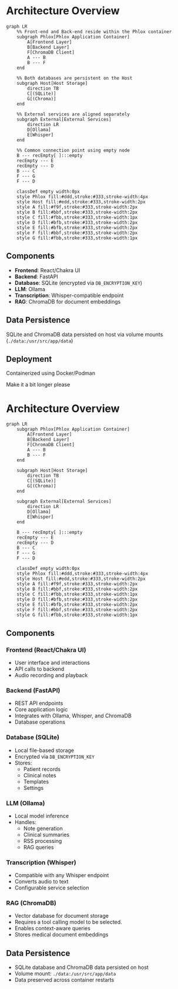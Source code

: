 # Architecture Overview

```mermaid
graph LR
    %% Front-end and Back-end reside within the Phlox container
    subgraph Phlox[Phlox Application Container]
        A[Frontend Layer]
        B[Backend Layer]
        F[ChromaDB Client]
        A --- B
        B --- F
    end

    %% Both databases are persistent on the Host
    subgraph Host[Host Storage]
        direction TB
        C[(SQLite)]
        G[(Chroma)]
    end

    %% External services are aligned separately
    subgraph External[External Services]
        direction LR
        D[Ollama]
        E[Whisper]
    end

    %% Common connection point using empty node
    B --- recEmpty[ ]:::empty
    recEmpty --- E
    recEmpty --- D
    B --- C
    F --- G
    F --- D

    classDef empty width:0px
    style Phlox fill:#ddd,stroke:#333,stroke-width:4px
    style Host fill:#edd,stroke:#333,stroke-width:2px
    style A fill:#f9f,stroke:#333,stroke-width:2px
    style B fill:#bbf,stroke:#333,stroke-width:2px
    style C fill:#fbb,stroke:#333,stroke-width:1px
    style D fill:#bfb,stroke:#333,stroke-width:2px
    style E fill:#bfb,stroke:#333,stroke-width:2px
    style F fill:#bbf,stroke:#333,stroke-width:2px
    style G fill:#fbb,stroke:#333,stroke-width:1px
```

## Components

- **Frontend**: React/Chakra UI
- **Backend**: FastAPI
- **Database**: SQLite (encrypted via `DB_ENCRYPTION_KEY`)
- **LLM**: Ollama
- **Transcription**: Whisper-compatible endpoint
- **RAG**: ChromaDB for document embeddings

## Data Persistence
SQLite and ChromaDB data persisted on host via volume mounts (`./data:/usr/src/app/data`)

## Deployment
Containerized using Docker/Podman

Make it a bit longer please

# Architecture Overview

```mermaid
graph LR
    subgraph Phlox[Phlox Application Container]
        A[Frontend Layer]
        B[Backend Layer]
        F[ChromaDB Client]
        A --- B
        B --- F
    end

    subgraph Host[Host Storage]
        direction TB
        C[(SQLite)]
        G[(Chroma)]
    end

    subgraph External[External Services]
        direction LR
        D[Ollama]
        E[Whisper]
    end

    B --- recEmpty[ ]:::empty
    recEmpty --- E
    recEmpty --- D
    B --- C
    F --- G
    F --- D

    classDef empty width:0px
    style Phlox fill:#ddd,stroke:#333,stroke-width:4px
    style Host fill:#edd,stroke:#333,stroke-width:2px
    style A fill:#f9f,stroke:#333,stroke-width:2px
    style B fill:#bbf,stroke:#333,stroke-width:2px
    style C fill:#fbb,stroke:#333,stroke-width:1px
    style D fill:#bfb,stroke:#333,stroke-width:2px
    style E fill:#bfb,stroke:#333,stroke-width:2px
    style F fill:#bbf,stroke:#333,stroke-width:2px
    style G fill:#fbb,stroke:#333,stroke-width:1px
```

## Components

### Frontend (React/Chakra UI)
- User interface and interactions
- API calls to backend
- Audio recording and playback

### Backend (FastAPI)
- REST API endpoints
- Core application logic
- Integrates with Ollama, Whisper, and ChromaDB
- Database operations

### Database (SQLite)
- Local file-based storage
- Encrypted via `DB_ENCRYPTION_KEY`
- Stores:
  - Patient records
  - Clinical notes
  - Templates
  - Settings

### LLM (Ollama)
- Local model inference
- Handles:
  - Note generation
  - Clinical summaries
  - RSS processing
  - RAG queries

### Transcription (Whisper)
- Compatible with any Whisper endpoint
- Converts audio to text
- Configurable service selection

### RAG (ChromaDB)
- Vector database for document storage
- Requires a tool calling model to be selected.
- Enables context-aware queries
- Stores medical document embeddings

## Data Persistence
- SQLite database and ChromaDB data persisted on host
- Volume mount: `./data:/usr/src/app/data`
- Data preserved across container restarts
